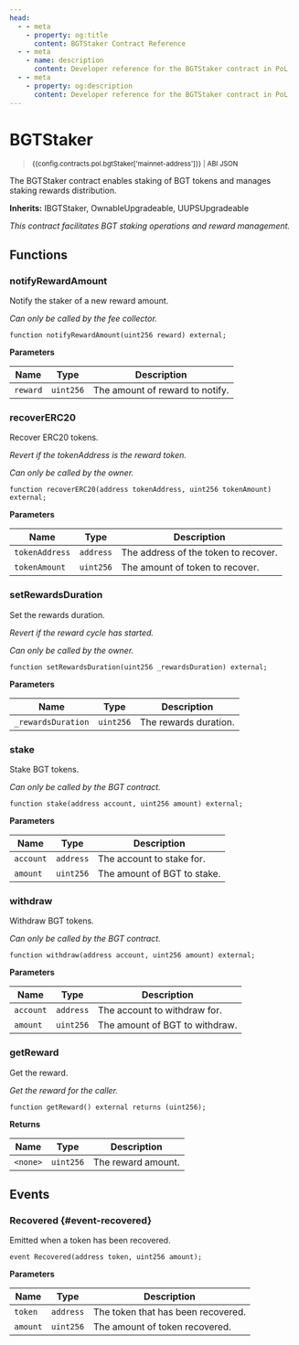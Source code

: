 ```yaml
---
head:
  - - meta
    - property: og:title
      content: BGTStaker Contract Reference
  - - meta
    - name: description
      content: Developer reference for the BGTStaker contract in PoL
  - - meta
    - property: og:description
      content: Developer reference for the BGTStaker contract in PoL
---
```


<script setup>
  import config from '@berachain/config/constants.json';
</script>

# BGTStaker

> <small><a target="_blank" :href="config.mainnet.dapps.berascan.url + 'address/' + config.contracts.pol.bgtStaker['mainnet-address']">{{config.contracts.pol.bgtStaker['mainnet-address']}}</a><span v-if="config.contracts.pol.bgtStaker.abi && config.contracts.pol.bgtStaker.abi.length > 0">&nbsp;|&nbsp;<a target="_blank" :href="config.contracts.pol.bgtStaker.abi">ABI JSON</a></span></small>

The BGTStaker contract enables staking of BGT tokens and manages staking rewards distribution.

**Inherits:**
IBGTStaker, OwnableUpgradeable, UUPSUpgradeable

*This contract facilitates BGT staking operations and reward management.*

## Functions

### notifyRewardAmount

Notify the staker of a new reward amount.

_Can only be called by the fee collector._

```solidity
function notifyRewardAmount(uint256 reward) external;
```

**Parameters**

| Name     | Type      | Description                     |
| -------- | --------- | ------------------------------- |
| `reward` | `uint256` | The amount of reward to notify. |

### recoverERC20

Recover ERC20 tokens.

_Revert if the tokenAddress is the reward token._

_Can only be called by the owner._

```solidity
function recoverERC20(address tokenAddress, uint256 tokenAmount) external;
```

**Parameters**

| Name           | Type      | Description                          |
| -------------- | --------- | ------------------------------------ |
| `tokenAddress` | `address` | The address of the token to recover. |
| `tokenAmount`  | `uint256` | The amount of token to recover.      |

### setRewardsDuration

Set the rewards duration.

_Revert if the reward cycle has started._

_Can only be called by the owner._

```solidity
function setRewardsDuration(uint256 _rewardsDuration) external;
```

**Parameters**

| Name               | Type      | Description           |
| ------------------ | --------- | --------------------- |
| `_rewardsDuration` | `uint256` | The rewards duration. |

### stake

Stake BGT tokens.

_Can only be called by the BGT contract._

```solidity
function stake(address account, uint256 amount) external;
```

**Parameters**

| Name      | Type      | Description                 |
| --------- | --------- | --------------------------- |
| `account` | `address` | The account to stake for.   |
| `amount`  | `uint256` | The amount of BGT to stake. |

### withdraw

Withdraw BGT tokens.

_Can only be called by the BGT contract._

```solidity
function withdraw(address account, uint256 amount) external;
```

**Parameters**

| Name      | Type      | Description                    |
| --------- | --------- | ------------------------------ |
| `account` | `address` | The account to withdraw for.   |
| `amount`  | `uint256` | The amount of BGT to withdraw. |

### getReward

Get the reward.

_Get the reward for the caller._

```solidity
function getReward() external returns (uint256);
```

**Returns**

| Name     | Type      | Description        |
| -------- | --------- | ------------------ |
| `<none>` | `uint256` | The reward amount. |

## Events

### Recovered {#event-recovered}
Emitted when a token has been recovered.

```solidity
event Recovered(address token, uint256 amount);
```

**Parameters**

| Name     | Type      | Description                        |
| -------- | --------- | ---------------------------------- |
| `token`  | `address` | The token that has been recovered. |
| `amount` | `uint256` | The amount of token recovered.     |
